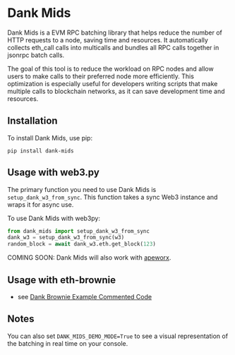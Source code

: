 # Dank Mids

Dank Mids is a EVM RPC batching library that helps reduce the number of HTTP requests to a node, saving time and resources. It automatically collects eth_call calls into multicalls and bundles all RPC calls together in jsonrpc batch calls.

The goal of this tool is to reduce the workload on RPC nodes and allow users to make calls to their preferred node more efficiently. This optimization is especially useful for developers writing scripts that make multiple calls to blockchain networks, as it can save development time and resources.

## Installation

To install Dank Mids, use pip:

`pip install dank-mids`

## Usage with web3.py

The primary function you need to use Dank Mids is `setup_dank_w3_from_sync`. This function takes a sync Web3 instance and wraps it for async use.

To use Dank Mids with web3py:

```python
from dank_mids import setup_dank_w3_from_sync
dank_w3 = setup_dank_w3_from_sync(w3)
random_block = await dank_w3.eth.get_block(123)
```

COMING SOON: Dank Mids will also work with [apeworx](https://www.apeworx.io/).

## Usage with eth-brownie

- see [Dank Brownie Example Commented Code](./examples/dank_brownie_example.py)

## Notes

You can also set `DANK_MIDS_DEMO_MODE=True` to see a visual representation of the batching in real time on your console.
